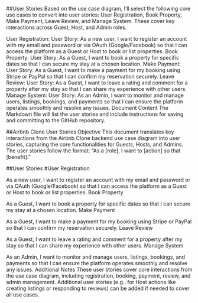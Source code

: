 ##User Stories
Based on the use case diagram, I’ll select the following core use cases to convert into user stories: User Registration, Book Property, Make Payment, Leave Review, and Manage System. These cover key interactions across Guest, Host, and Admin roles.

User Registration:
User Story: As a new user, I want to register an account with my email and password or via OAuth (Google/Facebook) so that I can access the platform as a Guest or Host to book or list properties.
Book Property:
User Story: As a Guest, I want to book a property for specific dates so that I can secure my stay at a chosen location.
Make Payment:
User Story: As a Guest, I want to make a payment for my booking using Stripe or PayPal so that I can confirm my reservation securely.
Leave Review:
User Story: As a Guest, I want to leave a rating and comment for a property after my stay so that I can share my experience with other users.
Manage System:
User Story: As an Admin, I want to monitor and manage users, listings, bookings, and payments so that I can ensure the platform operates smoothly and resolve any issues.
Document Content
The Markdown file will list the user stories and include instructions for saving and committing to the GitHub repository.

##Airbnb Clone User Stories
Objective
This document translates key interactions from the Airbnb Clone backend use case diagram into user stories, capturing the core functionalities for Guests, Hosts, and Admins. The user stories follow the format: “As a [role], I want to [action] so that [benefit].”

##User Stories
#User Registration

As a new user, I want to register an account with my email and password or via OAuth (Google/Facebook) so that I can access the platform as a Guest or Host to book or list properties.
Book Property

As a Guest, I want to book a property for specific dates so that I can secure my stay at a chosen location.
Make Payment

As a Guest, I want to make a payment for my booking using Stripe or PayPal so that I can confirm my reservation securely.
Leave Review

As a Guest, I want to leave a rating and comment for a property after my stay so that I can share my experience with other users.
Manage System

As an Admin, I want to monitor and manage users, listings, bookings, and payments so that I can ensure the platform operates smoothly and resolve any issues.
Additional Notes
These user stories cover core interactions from the use case diagram, including registration, booking, payment, review, and admin management.
Additional user stories (e.g., for Host actions like creating listings or responding to reviews) can be added if needed to cover all use cases.
